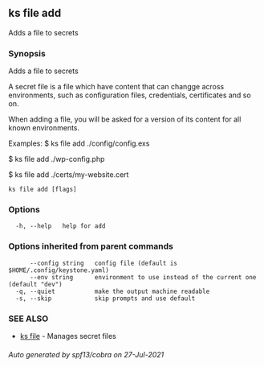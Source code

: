 ## ks file add

Adds a file to secrets

### Synopsis

Adds a file to secrets

A secret file is a file which have content that can changge
across environments, such as configuration files, credentials,
certificates and so on.

When adding a file, you will be asked for a version of its content
for all known environments.

Examples:
  $ ks file add ./config/config.exs
  
  $ ks file add ./wp-config.php

  $ ks file add ./certs/my-website.cert


```
ks file add [flags]
```

### Options

```
  -h, --help   help for add
```

### Options inherited from parent commands

```
      --config string   config file (default is $HOME/.config/keystone.yaml)
      --env string      environment to use instead of the current one (default "dev")
  -q, --quiet           make the output machine readable
  -s, --skip            skip prompts and use default
```

### SEE ALSO

* [ks file](ks_file.md)	 - Manages secret files

###### Auto generated by spf13/cobra on 27-Jul-2021
